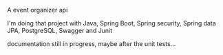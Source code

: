 A event organizer api


I'm doing that project with Java, Spring Boot, Spring security, Spring data JPA, PostgreSQL, Swagger and Junit


documentation still in progress, maybe after the unit tests...

